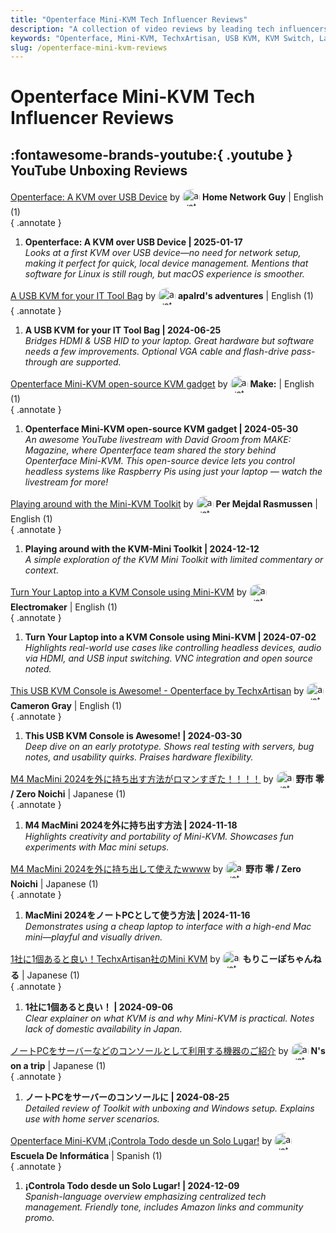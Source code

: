 ```yaml
---
title: "Openterface Mini-KVM Tech Influencer Reviews"
description: "A collection of video reviews by leading tech influencers covering the Openterface Mini-KVM from TechxArtisan."
keywords: "Openterface, Mini-KVM, TechxArtisan, USB KVM, KVM Switch, Laptop as Console"
slug: /openterface-mini-kvm-reviews
---
```


# Openterface Mini-KVM Tech Influencer Reviews

## :fontawesome-brands-youtube:{ .youtube } YouTube Unboxing Reviews 

[Openterface: A KVM over USB Device](https://www.youtube.com/watch?v=sKDYsKBv90A) by <a href="https://www.youtube.com/channel/UCvdHQkQv8KpwMnKkitmUVTQ"><img src="https://yt3.googleusercontent.com/wmQPGuau8ThNtsGR0Kc6m78_55P0_hH6fB4p2dPwHlIXyZ61SGk7yl9ogIMxaWhb8Q0f8zAn=s160-c-k-c0x00ffffff-no-rj" alt="avatar" width="28" style="border-radius: 50%; vertical-align: middle;"></a> **Home Network Guy** | English (1)  
{ .annotate }

1. **Openterface: A KVM over USB Device | 2025-01-17**  
   *Looks at a first KVM over USB device—no need for network setup, making it perfect for quick, local device management. Mentions that software for Linux is still rough, but macOS experience is smoother.*

[A USB KVM for your IT Tool Bag](https://www.youtube.com/watch?v=ZZ5P6MnBcHw) by <a href="https://www.youtube.com/channel/UCIgNWXsJcFwvFptmUic6wSw"><img src="https://yt3.googleusercontent.com/qencJ8YC4SCPbV_ylp47d-yNIAMTzt6QlncVrJ8FfwRDYeB4m7St7MZNSCDOVx3Qw_9CJxHR5A=s160-c-k-c0x00ffffff-no-rj" alt="avatar" width="28" style="border-radius: 50%; vertical-align: middle;"></a> **apalrd's adventures** | English (1)  
{ .annotate }

1. **A USB KVM for your IT Tool Bag | 2024-06-25**  
   *Bridges HDMI & USB HID to your laptop. Great hardware but software needs a few improvements. Optional VGA cable and flash-drive pass-through are supported.*

[Openterface Mini-KVM open-source KVM gadget](https://www.youtube.com/watch?v=lwitzvmxsgc) by <a href="https://www.youtube.com/channel/UChtY6O8Ahw2cz05PS2GhUbg"><img src="https://yt3.googleusercontent.com/ytc/AIdro_mbT6bPBRqaz5fH4ZhPL1KzEDJ1y1-ZgA8Bt1OATJ9omHvR=s160-c-k-c0x00ffffff-no-rj" alt="avatar" width="28" style="border-radius: 50%; vertical-align: middle;"></a> **Make:** | English (1)  
{ .annotate }

1. **Openterface Mini-KVM open-source KVM gadget | 2024-05-30**  
   *An awesome YouTube livestream with David Groom from MAKE: Magazine, where Openterface team shared the story behind Openterface Mini-KVM. This open-source device lets you control headless systems like Raspberry Pis using just your laptop — watch the livestream for more!*

[Playing around with the Mini-KVM Toolkit](https://www.youtube.com/watch?v=FaAFCHHQeQg) by <a href="https://www.youtube.com/channel/UCkIeO_QVLRt9vULg8NCBDrg"><img src="https://yt3.googleusercontent.com/ytc/AIdro_kdotLHlTa1Y2q8-iN2iWHWF1EUnyVTxxrfbXqb-9ql7sY=s160-c-k-c0x00ffffff-no-rj" alt="avatar" width="28" style="border-radius: 50%; vertical-align: middle;"></a> **Per Mejdal Rasmussen** | English (1)  
{ .annotate }

1. **Playing around with the KVM-Mini Toolkit | 2024-12-12**  
   *A simple exploration of the KVM Mini Toolkit with limited commentary or context.*

[Turn Your Laptop into a KVM Console using Mini-KVM](https://www.youtube.com/watch?v=K0EuMSQEwKo) by <a href="https://www.youtube.com/channel/UCiMO2NHYWNiVTzyGsPYn4DA"><img src="https://yt3.googleusercontent.com/erBuQrc8PUPxL6UVWNLwUUXZu1QoY1qmWe4x-nVdxhw_kMOeMsT3SDhHM3sYxt2oYKC--zNvug=s160-c-k-c0x00ffffff-no-rj" alt="avatar" width="28" style="border-radius: 50%; vertical-align: middle;"></a> **Electromaker** | English (1)  
{ .annotate }

1. **Turn Your Laptop into a KVM Console using Mini-KVM | 2024-07-02**  
   *Highlights real-world use cases like controlling headless devices, audio via HDMI, and USB input switching. VNC integration and open source noted.*

[This USB KVM Console is Awesome! - Openterface by TechxArtisan](https://www.youtube.com/watch?v=xAEQpWyfY-c) by <a href="https://www.youtube.com/channel/UCNSfV3L4jv7Kx22lxo0Sv-g"><img src="https://yt3.googleusercontent.com/ytc/AIdro_mOffQ6t0AvCNSSxdjtvSrx_UEBQd3K-9qOcGX1xm2i3-U=s160-c-k-c0x00ffffff-no-rj" alt="avatar" width="28" style="border-radius: 50%; vertical-align: middle;"></a> **Cameron Gray** | English (1)  
{ .annotate }

1. **This USB KVM Console is Awesome! | 2024-03-30**  
   *Deep dive on an early prototype. Shows real testing with servers, bug notes, and usability quirks. Praises hardware flexibility.*

[M4 MacMini 2024を外に持ち出す方法がロマンすぎた！！！！](https://www.youtube.com/watch?v=B7GHj7mPei4) by <a href="https://www.youtube.com/channel/UCbQonWO4kb7h7Q7LAs1gKVA"><img src="https://yt3.googleusercontent.com/-wFXaLYB_lhWD63lDMk7y9_ye3uBcM68c1Yh9B-_9iSQR5OxUwwiJBkzKrZasEe4_rEYVoLA=s160-c-k-c0x00ffffff-no-rj" alt="avatar" width="28" style="border-radius: 50%; vertical-align: middle;"></a> **野市 零 / Zero Noichi** | Japanese (1)  
{ .annotate }

1. **M4 MacMini 2024を外に持ち出す方法 | 2024-11-18**  
   *Highlights creativity and portability of Mini-KVM. Showcases fun experiments with Mac mini setups.*

[M4 MacMini 2024を外に持ち出して使えたwwww](https://www.youtube.com/watch?v=1iTaDp24PBI) by <a href="https://www.youtube.com/channel/UCbQonWO4kb7h7Q7LAs1gKVA"><img src="https://yt3.googleusercontent.com/-wFXaLYB_lhWD63lDMk7y9_ye3uBcM68c1Yh9B-_9iSQR5OxUwwiJBkzKrZasEe4_rEYVoLA=s160-c-k-c0x00ffffff-no-rj" alt="avatar" width="28" style="border-radius: 50%; vertical-align: middle;"></a> **野市 零 / Zero Noichi** | Japanese (1)  
{ .annotate }

1. **MacMini 2024をノートPCとして使う方法 | 2024-11-16**  
   *Demonstrates using a cheap laptop to interface with a high-end Mac mini—playful and visually driven.*

[1社に1個あると良い！TechxArtisan社のMini KVM](https://www.youtube.com/watch?v=hOSP7je8zSk) by <a href="https://www.youtube.com/channel/UCZUKN4oyRjgPQyggKE6HQTg"><img src="https://yt3.googleusercontent.com/SnBBa_jP4nHBXxH8x15EVoxK0Lmd7DNUPaSIzajdyHLBylcN9DtqmK11YH5IDoTtpgprQUiBKt8=s160-c-k-c0x00ffffff-no-rj" alt="avatar" width="28" style="border-radius: 50%; vertical-align: middle;"></a> **もりこーぽちゃんねる** | Japanese (1)  
{ .annotate }

1. **1社に1個あると良い！ | 2024-09-06**  
   *Clear explainer on what KVM is and why Mini-KVM is practical. Notes lack of domestic availability in Japan.*

[ノートPCをサーバーなどのコンソールとして利用する機器のご紹介](https://www.youtube.com/watch?v=U8kvzWnOWWc) by <a href="https://www.youtube.com/channel/UCgpWlwBVbrcBB6VOoG5d-iw"><img src="https://yt3.googleusercontent.com/ytc/AIdro_mZcPSKP_AhotkMl-hIEgx1D4jYY8WrBMdilMfqR3lGhw=s160-c-k-c0x00ffffff-no-rj" alt="avatar" width="28" style="border-radius: 50%; vertical-align: middle;"></a> **N's on a trip** | Japanese (1)  
{ .annotate }

1. **ノートPCをサーバーのコンソールに | 2024-08-25**  
   *Detailed review of Toolkit with unboxing and Windows setup. Explains use with home server scenarios.*

[Openterface Mini-KVM ¡Controla Todo desde un Solo Lugar!](https://www.youtube.com/watch?v=XTbpzx91Qbs) by <a href="https://www.youtube.com/channel/UCH129khLnG-Xt_-rf-sqQOw"><img src="https://yt3.googleusercontent.com/ytc/AIdro_n3viduJaRLR09pfZekDq2MYO6Xtg8SfshR2Bot0zNpXQg=s160-c-k-c0x00ffffff-no-rj" alt="avatar" width="28" style="border-radius: 50%; vertical-align: middle;"></a> **Escuela De Informática** | Spanish (1)  
{ .annotate }

1. **¡Controla Todo desde un Solo Lugar! | 2024-12-09**  
   *Spanish-language overview emphasizing centralized tech management. Friendly tone, includes Amazon links and community promo.*